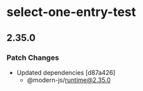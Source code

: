 # select-one-entry-test

## 2.35.0

### Patch Changes

- Updated dependencies [d87a426]
  - @modern-js/runtime@2.35.0
